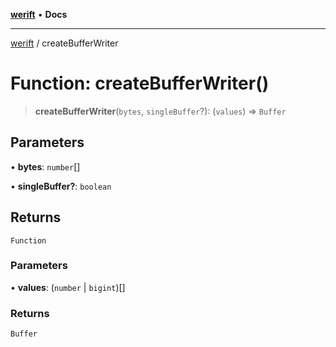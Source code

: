[**werift**](../README.md) • **Docs**

***

[werift](../globals.md) / createBufferWriter

# Function: createBufferWriter()

> **createBufferWriter**(`bytes`, `singleBuffer`?): (`values`) => `Buffer`

## Parameters

• **bytes**: `number`[]

• **singleBuffer?**: `boolean`

## Returns

`Function`

### Parameters

• **values**: (`number` \| `bigint`)[]

### Returns

`Buffer`
